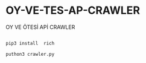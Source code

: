 # OY-VE-TES-AP-CRAWLER
OY VE ÖTESİ APİ CRAWLER


```python

pip3 install  rich

puthon3 crawler.py

```
